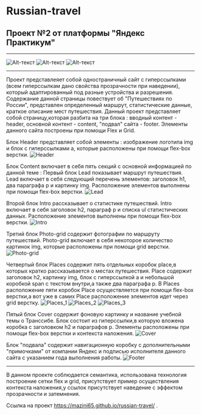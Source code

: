 # Russian-travel

## Проект №2 от платформы "Яндекс Практикум"

---

![Alt-текст](./images/readme/general_view_1.PNG "1 ЧАСТЬ")
![Alt-текст](./images/readme/general_view_2.PNG "2 ЧАСТЬ")
![Alt-текст](./images/readme/general_view_3.PNG "3 ЧАСТЬ")

---

Проект представлеяет собой одностраничный сайт с гиперссылками (всем гиперссылкам дано свойства прозрачности при наведении), который адаптированный под разные устройства и разрешения. Содержание данной страницы повествует об "Путешествиях по России", представлен определенный маршрут, статистические данные, краткое описание мест путешествия. Данный проект представляет собой страницу,которая разбита на три блока : вводный контент - header, основной контент - content, "подвал" сайта - footer. Элементы данного сайта построены при помощи Flex и Grid.

Блок Header представляет собой элементы : изображение логотипа img и блок с гиперссылками а, которые расположены при помощи flex-box верстки.
![Header](./images/readme/header.PNG "Header")

Блок Content включает в себя пять секций с основной информацией по данной теме : Первый блок Lead показывает маршрут путешествия. Lead включает в себя следующий перечень элементов: заголовок h1, два параграфа p и картинку img. Расположение элементов выполнены при помощи flex-box верстки.
![Lead](./images/readme/lead.PNG "Lead")

Второй блок Intro рассказывает о статистике путешествий. Intro включает в себя заголовок h2, параграф p и списка ul статистических данных. Расположение элементов выполнены при помощи flex-box верстки.
![Intro](./images/readme/intro.PNG "Intro")

Третий блок Photo-grid содержит фотографии по маршруту путешествий. Photo-grid включает в себя некоторое количество картинок img, которые расположены при помощи grid верстки.
![Photo-grid](./images/readme/photo-grid.PNG "Photo-grid")

Четвертый блок Places содержит пять отдельных коробок place,в которых кратко рассказывается о местах путешествия. Place содержит заголовок h2, картинку img, блок с гиперссылкой a и небольшой коробкой span с текстом внутри,а также два параграфа p. В Places расположение пяти коробок Place осуществляется при помощи flex-box верстки,а вот уже в самих Place расположение элементов идет через grid верстку.
![Places_1](./images/readme/places_1.png "Places_1")
![Places_2](./images/readme/places_2.PNG "Places_2")
![Places_3](./images/readme/places_2.PNG "Places_3")

Пятый блок Cover содержит фоновую картинку и название учебной темы о Транссибе. Блок состоит из гиперссылки,в которую вложена коробка с заголовком h2 и параграфов p. Элементы расположены при помощи flex-box верстки и контекста наложения.
![Cover](./images/readme/cover.PNG "Cover")

Блок "подвала" содержит навигационную коробку с дополнительными "примочками" от компании Яндекс и подписью исполнителя данного сайта с указанием года выполнения работы.
![Footer](./images/readme/footer.PNG "Footer")

---

В данном проекте соблюдается семантика, использована технология построение сетки flex и grid, присутствует пример осуществления контекста наложения,у ссылок присутствует наведение с эффектом прозрачности и затемнения.

Ссылка на проект https://mazini65.github.io/russian-travel/ .
